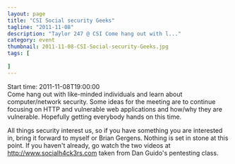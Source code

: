 ```yaml
---
layout: page 
title: "CSI Social security Geeks"
tagline: "2011-11-08"
description: "Taylor 247 @ CSI Come hang out with l..."
category: event
thumbnail: 2011-11-08-CSI-Social-security-Geeks.jpg
tags: [
	
]
---
```


Start time: 2011-11-08T19:00:00  
Come hang out with like-minded individuals and learn about computer/network security.  Some ideas for the meeting are to continue focusing on HTTP and vulnerable web applications and how/why they are vulnerable.  Hopefully getting everybody hands on this time.  

All things security interest us, so if you have something you are interested in, bring it forward to myself or Brian Gergens.  Nothing is set in stone at this point.  If you haven't already, go watch the two videos at http://www.socialh4ck3rs.com taken from Dan Guido's pentesting class.

